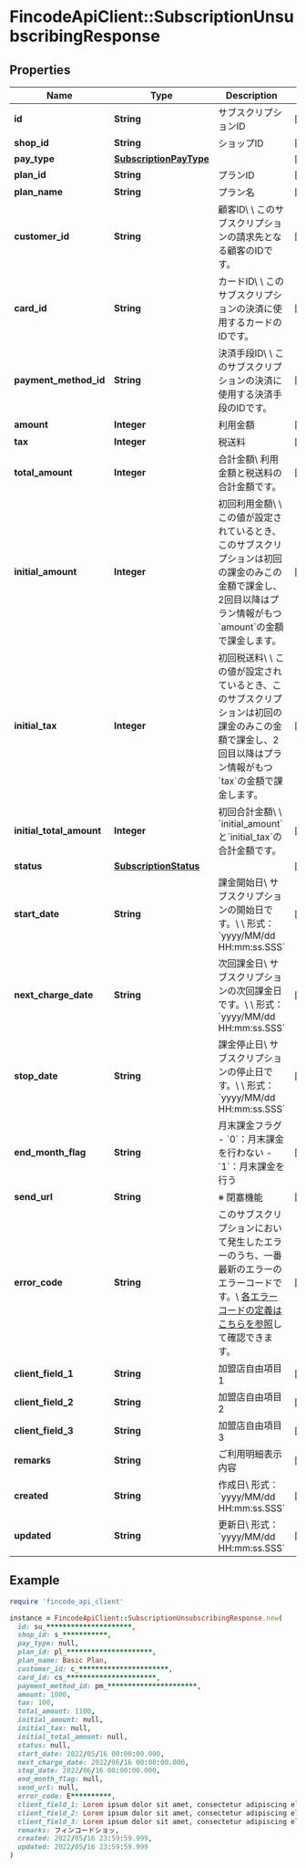 # FincodeApiClient::SubscriptionUnsubscribingResponse

## Properties

| Name | Type | Description | Notes |
| ---- | ---- | ----------- | ----- |
| **id** | **String** | サブスクリプションID  | [optional] |
| **shop_id** | **String** | ショップID  | [optional] |
| **pay_type** | [**SubscriptionPayType**](SubscriptionPayType.md) |  | [optional] |
| **plan_id** | **String** | プランID  | [optional] |
| **plan_name** | **String** | プラン名  | [optional] |
| **customer_id** | **String** | 顧客ID\\ \\ このサブスクリプションの請求先となる顧客のIDです。  | [optional] |
| **card_id** | **String** | カードID\\ \\ このサブスクリプションの決済に使用するカードのIDです。  | [optional] |
| **payment_method_id** | **String** | 決済手段ID\\ \\ このサブスクリプションの決済に使用する決済手段のIDです。  | [optional] |
| **amount** | **Integer** | 利用金額  | [optional] |
| **tax** | **Integer** | 税送料  | [optional] |
| **total_amount** | **Integer** | 合計金額\\ 利用金額と税送料の合計金額です。  | [optional] |
| **initial_amount** | **Integer** | 初回利用金額\\ \\ この値が設定されているとき、このサブスクリプションは初回の課金のみこの金額で課金し、2回目以降はプラン情報がもつ&#x60;amount&#x60;の金額で課金します。  | [optional] |
| **initial_tax** | **Integer** | 初回税送料\\ \\ この値が設定されているとき、このサブスクリプションは初回の課金のみこの金額で課金し、2回目以降はプラン情報がもつ&#x60;tax&#x60;の金額で課金します。  | [optional] |
| **initial_total_amount** | **Integer** | 初回合計金額\\ \\ &#x60;initial_amount&#x60;と&#x60;initial_tax&#x60;の合計金額です。  | [optional] |
| **status** | [**SubscriptionStatus**](SubscriptionStatus.md) |  | [optional] |
| **start_date** | **String** | 課金開始日\\ サブスクリプションの開始日です。\\ \\ 形式：&#x60;yyyy/MM/dd HH:mm:ss.SSS&#x60;  | [optional] |
| **next_charge_date** | **String** | 次回課金日\\ サブスクリプションの次回課金日です。\\ \\ 形式：&#x60;yyyy/MM/dd HH:mm:ss.SSS&#x60;  | [optional] |
| **stop_date** | **String** | 課金停止日\\ サブスクリプションの停止日です。\\ \\ 形式：&#x60;yyyy/MM/dd HH:mm:ss.SSS&#x60;  | [optional] |
| **end_month_flag** | **String** | 月末課金フラグ  - &#x60;0&#x60;：月末課金を行わない - &#x60;1&#x60;：月末課金を行う  | [optional] |
| **send_url** | **String** | ※ 閉塞機能  | [optional] |
| **error_code** | **String** | このサブスクリプションにおいて発生したエラーのうち、一番最新のエラーのエラーコードです。\\ [各エラーコードの定義はこちらを参照](https://docs.fincode.jp/develop_support/error)して確認できます。  | [optional] |
| **client_field_1** | **String** | 加盟店自由項目 1  | [optional] |
| **client_field_2** | **String** | 加盟店自由項目 2  | [optional] |
| **client_field_3** | **String** | 加盟店自由項目 3  | [optional] |
| **remarks** | **String** | ご利用明細表示内容  | [optional] |
| **created** | **String** | 作成日\\ 形式：&#x60;yyyy/MM/dd HH:mm:ss.SSS&#x60;  | [optional] |
| **updated** | **String** | 更新日\\ 形式：&#x60;yyyy/MM/dd HH:mm:ss.SSS&#x60;  | [optional] |

## Example

```ruby
require 'fincode_api_client'

instance = FincodeApiClient::SubscriptionUnsubscribingResponse.new(
  id: su_*********************,
  shop_id: s_***********,
  pay_type: null,
  plan_id: pl_*********************,
  plan_name: Basic Plan,
  customer_id: c_**********************,
  card_id: cs_**********************,
  payment_method_id: pm_**********************,
  amount: 1000,
  tax: 100,
  total_amount: 1100,
  initial_amount: null,
  initial_tax: null,
  initial_total_amount: null,
  status: null,
  start_date: 2022/05/16 00:00:00.000,
  next_charge_date: 2022/06/16 00:00:00.000,
  stop_date: 2022/06/16 00:00:00.000,
  end_month_flag: null,
  send_url: null,
  error_code: E**********,
  client_field_1: Lorem ipsum dolor sit amet, consectetur adipiscing elit, sed do eiusmod tempor incididunt ut labore,
  client_field_2: Lorem ipsum dolor sit amet, consectetur adipiscing elit, sed do eiusmod tempor incididunt ut labore,
  client_field_3: Lorem ipsum dolor sit amet, consectetur adipiscing elit, sed do eiusmod tempor incididunt ut labore,
  remarks: フィンコードショッ,
  created: 2022/05/16 23:59:59.999,
  updated: 2022/05/16 23:59:59.999
)
```

